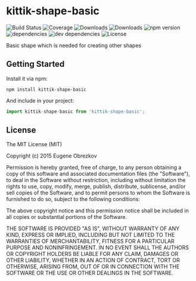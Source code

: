 # kittik-shape-basic

![Build Status](https://img.shields.io/travis/ghaiklor/kittik-shape-basic.svg)
![Coverage](https://img.shields.io/coveralls/ghaiklor/kittik-shape-basic.svg)
![Downloads](https://img.shields.io/npm/dm/kittik-shape-basic.svg)
![Downloads](https://img.shields.io/npm/dt/kittik-shape-basic.svg)
![npm version](https://img.shields.io/npm/v/kittik-shape-basic.svg)
![dependencies](https://img.shields.io/david/ghaiklor/kittik-shape-basic.svg)
![dev dependencies](https://img.shields.io/david/dev/ghaiklor/kittik-shape-basic.svg)
![License](https://img.shields.io/npm/l/kittik-shape-basic.svg)

Basic shape which is needed for creating other shapes

## Getting Started

Install it via npm:

```shell
npm install kittik-shape-basic
```

And include in your project:

```javascript
import kittik-shape-basic from 'kittik-shape-basic';
```

## License

The MIT License (MIT)

Copyright (c) 2015 Eugene Obrezkov

Permission is hereby granted, free of charge, to any person obtaining a copy
of this software and associated documentation files (the "Software"), to deal
in the Software without restriction, including without limitation the rights
to use, copy, modify, merge, publish, distribute, sublicense, and/or sell
copies of the Software, and to permit persons to whom the Software is
furnished to do so, subject to the following conditions:

The above copyright notice and this permission notice shall be included in all
copies or substantial portions of the Software.

THE SOFTWARE IS PROVIDED "AS IS", WITHOUT WARRANTY OF ANY KIND, EXPRESS OR
IMPLIED, INCLUDING BUT NOT LIMITED TO THE WARRANTIES OF MERCHANTABILITY,
FITNESS FOR A PARTICULAR PURPOSE AND NONINFRINGEMENT. IN NO EVENT SHALL THE
AUTHORS OR COPYRIGHT HOLDERS BE LIABLE FOR ANY CLAIM, DAMAGES OR OTHER
LIABILITY, WHETHER IN AN ACTION OF CONTRACT, TORT OR OTHERWISE, ARISING FROM,
OUT OF OR IN CONNECTION WITH THE SOFTWARE OR THE USE OR OTHER DEALINGS IN THE
SOFTWARE.
